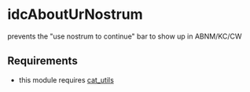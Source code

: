 # idcAboutUrNostrum
prevents the "use nostrum to continue" bar to show up in ABNM/KC/CW

## Requirements
- this module requires [cat_utils](https://github.com/noctilucentgames/cat_utils)
